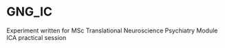 # GNG_IC
Experiment written for MSc Translational Neuroscience Psychiatry Module ICA practical session
